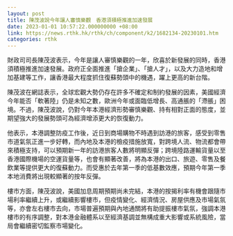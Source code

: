 ```yaml
---
layout: post
title: 陳茂波說今年讓人審慎樂觀　香港須積極推進加速發展
date: 2023-01-01 10:57:22.000000000 +08:00
link: https://news.rthk.hk/rthk/ch/component/k2/1682134-20230101.htm
categories: rthk
---
```


財政司司長陳茂波表示，今年是讓人審慎樂觀的一年，欣喜於新發展的同時，香港須積極推進加速發展。政府正全面推進「搶企業」、「搶人才」，以及大力造地和增加基建等工作，讓香港最大程度抓住復蘇勢頭中的機遇，躍上更高的新台階。

陳茂波在網誌表示，全球宏觀大勢仍存在許多不確定和制約發展的因素，美國經濟今年能否「軟著陸」仍是未知之數，歐洲今年或面臨低增長、高通脹的「滯脹」困境。不過，陳茂波說，仍對今年本港經濟形勢審慎樂觀、持有相對正面的態度，並期望強大的發展勢頭可為經濟增添更大的恢復動力。

他表示，本港調整防疫工作後，近日到商場購物不時遇到訪港的旅客，感受到零售市道氣氛正進一步好轉，而內地及本港的檢疫措施放寬，對跨境人流、物流都會帶來積極支持，可以預期新一年的訪港旅客人數將明顯反彈；跨境陸路運輸貨量以至香港國際機場的空運貨量等，也會有顯著改善，將為本港的出口、旅遊、零售及餐飲業等提供更大的復蘇動力。而受惠於去年第一季的低基數效應，預期今年第一季本地消費將出現較顯著的按年反彈。

樓市方面，陳茂波說，美國加息周期預期尚未完結，本港的按揭利率有機會跟隨市場利率繼續上升，或繼續影響樓市，但疫情變化、經濟情況、房屋供應及市場氣氛等，亦會左右樓市去向，市場普遍預期與內地通關將有助提振樓市氣氛，強調本港樓市的有序調整，對本港金融體系以至經濟基調並無構成重大影響或系統風險，當局會繼續密切監察市場變化。
